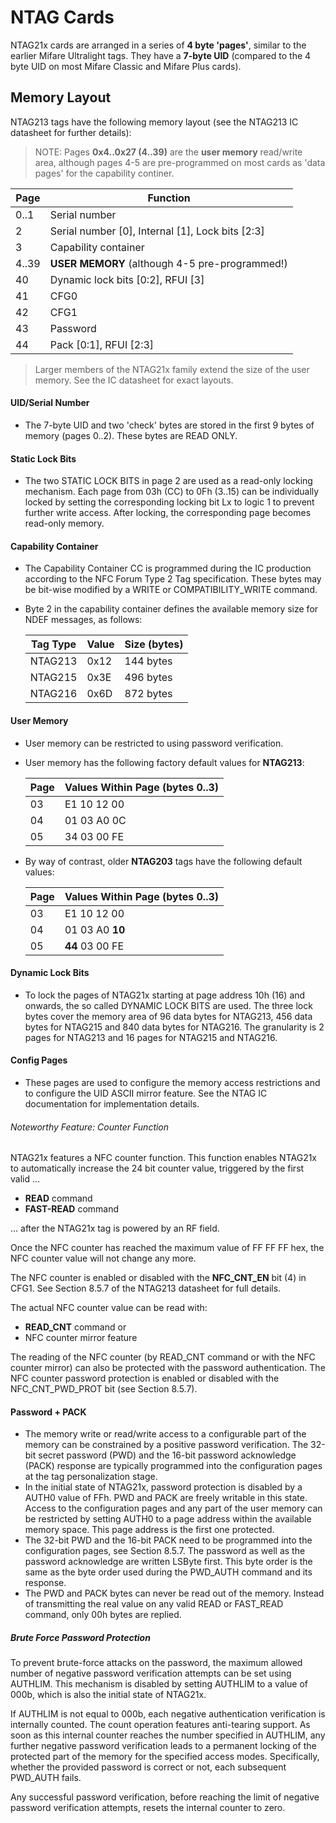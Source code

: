 # NTAG Cards

NTAG21x cards are arranged in a series of **4 byte 'pages'**, similar to the
earlier Mifare Ultralight tags. They have a **7-byte UID** (compared to the 4
byte UID on most Mifare Classic and Mifare Plus cards).

## Memory Layout

NTAG213 tags have the following memory layout (see the NTAG213 IC datasheet for
further details):

> NOTE: Pages **0x4..0x27 (4..39)** are the **user memory** read/write area,
  although pages 4-5 are pre-programmed on most cards as 'data
  pages' for the capability continer.

| Page  | Function                                         |
|-------|--------------------------------------------------|
| 0..1  | Serial number                                    |
| 2     | Serial number [0], Internal [1], Lock bits [2:3] |
| 3     | Capability container                             |
| 4..39 | **USER MEMORY** (although 4-5 pre-programmed!)   |
| 40    | Dynamic lock bits [0:2], RFUI [3]                |
| 41    | CFG0                                             |
| 42    | CFG1                                             |
| 43    | Password                                         |
| 44    | Pack [0:1], RFUI [2:3]                           |

> Larger members of the NTAG21x family extend the size of the user memory.
  See the IC datasheet for exact layouts.


#### UID/Serial Number

- The 7-byte UID and two 'check' bytes are stored in the first 9
  bytes of memory (pages 0..2). These bytes are READ ONLY.

#### Static Lock Bits

- The two STATIC LOCK BITS in page 2 are used as a read-only locking
  mechanism. Each page from 03h (CC) to 0Fh (3..15) can be individually
  locked by setting the corresponding locking bit Lx to logic 1 to
  prevent further write access. After locking, the corresponding page
  becomes read-only memory.

#### Capability Container

- The Capability Container CC is programmed during the IC production
  according to the NFC Forum Type 2 Tag specification. These bytes may
  be bit-wise modified by a WRITE or COMPATIBILITY_WRITE command.
- Byte 2 in the capability container defines the available memory size
  for NDEF messages, as follows:

  | Tag Type | Value | Size (bytes) |
  |----------|-------|--------------|
  | NTAG213  | 0x12  | 144 bytes    |
  | NTAG215  | 0x3E  | 496 bytes    |
  | NTAG216  | 0x6D  | 872 bytes    |

#### User Memory

- User memory can be restricted to using password verification.
- User memory has the following factory default values for **NTAG213**:

  | Page | Values Within Page (bytes 0..3) |
  |------|---------------------------------|
  | 03   | E1 10 12 00                     |
  | 04   | 01 03 A0 0C                     |
  | 05   | 34 03 00 FE                     |

 - By way of contrast, older **NTAG203** tags have the following default values:

    | Page | Values Within Page (bytes 0..3) |
    |------|---------------------------------|
    | 03   | E1 10 12 00                     |
    | 04   | 01 03 A0 **10**                 |
    | 05   | **44** 03 00 FE                 |

#### Dynamic Lock Bits

- To lock the pages of NTAG21x starting at page address 10h (16) and
  onwards, the so called DYNAMIC LOCK BITS are used. The three lock
  bytes cover the memory area of 96 data bytes for NTAG213, 456 data
  bytes for NTAG215 and 840 data bytes for NTAG216. The granularity is 2
  pages for NTAG213 and 16 pages for NTAG215 and NTAG216.

#### Config Pages

- These pages are used to configure the memory access restrictions and
  to configure the UID ASCII mirror feature. See the NTAG IC
  documentation for implementation details.

###### Noteworthy Feature: Counter Function

NTAG21x features a NFC counter function. This function enables NTAG21x to automatically increase the 24 bit counter value, triggered by the first
valid ...

- **READ** command
- **FAST-READ** command

... after the NTAG21x tag is powered by an RF field.

Once the NFC counter has reached the maximum value of FF FF FF hex, the NFC
counter value will not change any more.

The NFC counter is enabled or disabled with the **NFC_CNT_EN** bit (4) in
CFG1. See Section 8.5.7 of the NTAG213 datasheet for full details.

The actual NFC counter value can be read with:

- **READ_CNT** command or
- NFC counter mirror feature

The reading of the NFC counter (by READ_CNT command or with the NFC counter
mirror) can also be protected with the password authentication. The NFC
counter password protection is enabled or disabled with the NFC_CNT_PWD_PROT
bit (see Section 8.5.7).

#### Password + PACK

- The memory write or read/write access to a configurable part of the memory
  can be constrained by a positive password verification. The 32-bit secret
  password (PWD) and the 16-bit password acknowledge (PACK) response are
  typically programmed into the configuration pages at the tag personalization
  stage.
- In the initial state of NTAG21x, password protection is disabled by a AUTH0
  value of FFh. PWD and PACK are freely writable in this state. Access to the
  configuration pages and any part of the user memory can be restricted by
  setting AUTH0 to a page address within the available memory space. This
  page address is the first one protected.
- The 32-bit PWD and the 16-bit PACK need to be programmed into the
  configuration pages, see Section 8.5.7. The password as well as the password
  acknowledge are written LSByte first. This byte order is the same as the
  byte order used during the PWD_AUTH command and its response.
- The PWD and PACK bytes can never be read out of the memory. Instead of
  transmitting the real value on any valid READ or FAST_READ command, only 00h
  bytes are replied.

##### Brute Force Password Protection

To prevent brute-force attacks on the password, the maximum allowed number of
negative password verification attempts can be set using AUTHLIM. This
mechanism is disabled by setting AUTHLIM to a value of 000b, which is also
the initial state of NTAG21x.

If AUTHLIM is not equal to 000b, each negative authentication verification is
internally counted. The count operation features anti-tearing support. As soon
as this internal counter reaches the number specified in AUTHLIM, any further
negative password verification leads to a permanent locking of the protected
part of the memory for the specified access modes. Specifically, whether the
provided password is correct or not, each subsequent PWD_AUTH fails.

Any successful password verification, before reaching the limit of negative
password verification attempts, resets the internal counter to zero.
